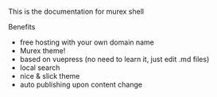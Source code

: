 This is the documentation for murex shell

Benefits

- free hosting with your own domain name
- Murex theme!
- based on vuepress (no need to learn it, just edit .md files)
- local search
- nice & slick theme
- auto publishing upon content change

  
